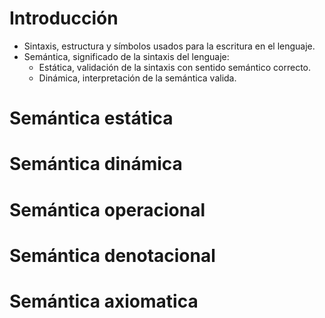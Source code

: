 # Introducción
- Sintaxis, estructura y símbolos usados para la escritura en el lenguaje.
- Semántica, significado de la sintaxis del lenguaje:
	- Estática, validación de la sintaxis con sentido semántico correcto.
	- Dinámica, interpretación de la semántica valida.
# Semántica estática
# Semántica dinámica
# Semántica operacional
# Semántica denotacional
# Semántica axiomatica